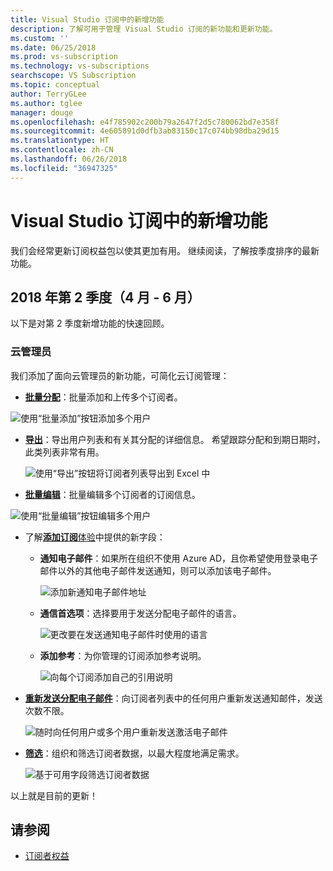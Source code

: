 ```yaml
---
title: Visual Studio 订阅中的新增功能
description: 了解可用于管理 Visual Studio 订阅的新功能和更新功能。
ms.custom: ''
ms.date: 06/25/2018
ms.prod: vs-subscription
ms.technology: vs-subscriptions
searchscope: VS Subscription
ms.topic: conceptual
author: TerryGLee
ms.author: tglee
manager: douge
ms.openlocfilehash: e4f785902c200b79a2647f2d5c780062bd7e358f
ms.sourcegitcommit: 4e605891d0dfb3ab83150c17c074bb98dba29d15
ms.translationtype: HT
ms.contentlocale: zh-CN
ms.lasthandoff: 06/26/2018
ms.locfileid: "36947325"
---
```

# <a name="what39s-new-in-visual-studio-subscriptions"></a>Visual Studio 订阅中的新增功能

我们会经常更新订阅权益包以使其更加有用。 继续阅读，了解按季度排序的最新功能。

## <a name="2018-q2-april-june"></a>2018 年第 2 季度（4 月 - 6 月）

以下是对第 2 季度新增功能的快速回顾。

### <a name="cloud-administrators"></a>云管理员

我们添加了面向云管理员的新功能，可简化云订阅管理：

* [**批量分配**](/visualstudio/subscriptions/assign-license#bulk-assignments)：批量添加和上传多个订阅者。

 ![使用“批量添加”按钮添加多个用户](media\bulk-add-multiple-subscribers.png)

* [**导出**](/visualstudio/subscriptions/exporting-subscriptions)：导出用户列表和有关其分配的详细信息。 希望跟踪分配和到期日期时，此类列表非常有用。

   ![使用“导出”按钮将订阅者列表导出到 Excel 中](media\export-subscriber-list-to-csv.png)


* [**批量编辑**](/visualstudio/subscriptions/edit-license#editing-multiple-subscribers-by-using-bulk-edit)：批量编辑多个订阅者的订阅信息。

 ![使用“批量编辑”按钮编辑多个用户](media\bulk-edit-multiple-subscribers.png)

* 了解[**添加订阅**体验](assign-license.md)中提供的新字段：

  * **通知电子邮件**：如果所在组织不使用 Azure AD，且你希望使用登录电子邮件以外的其他电子邮件发送通知，则可以添加该电子邮件。

    ![添加新通知电子邮件地址](media\add-new-subscriber-notification-email.png)

  * **通信首选项**：选择要用于发送分配电子邮件的语言。

    ![更改要在发送通知电子邮件时使用的语言](media\change-subscriber-communication-preference.png)

  * **添加参考**：为你管理的订阅添加参考说明。

    ![向每个订阅添加自己的引用说明](media\add-subscriber-reference-notes.png)

* [**重新发送分配电子邮件**](resend-assignment-email.md)：向订阅者列表中的任何用户重新发送通知邮件，发送次数不限。

  ![随时向任何用户或多个用户重新发送激活电子邮件](media\resend-subscriber-activation-emails.png)

* [**筛选**](search-license.md)：组织和筛选订阅者数据，以最大程度地满足需求。

  ![基于可用字段筛选订阅者数据](media\filter-subscriber-data.png)

以上就是目前的更新！

## <a name="see-also"></a>请参阅

* [订阅者权益](subscriber-benefits.md)
